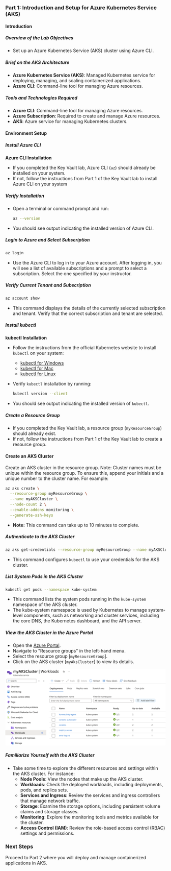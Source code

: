 ### Part 1: Introduction and Setup for Azure Kubernetes Service (AKS)

#### Introduction

##### **Overview of the Lab Objectives**
- Set up an Azure Kubernetes Service (AKS) cluster using Azure CLI.

##### **Brief on the AKS Architecture**
- **Azure Kubernetes Service (AKS)**: Managed Kubernetes service for deploying, managing, and scaling containerized applications.
- **Azure CLI**: Command-line tool for managing Azure resources.

##### **Tools and Technologies Required**
- **Azure CLI**: Command-line tool for managing Azure resources.
- **Azure Subscription**: Required to create and manage Azure resources.
- **AKS**: Azure service for managing Kubernetes clusters.

#### Environment Setup

##### **Install Azure CLI**
**Azure CLI Installation**
   - If you completed the Key Vault lab, Azure CLI (`az`) should already be installed on your system.
   - If not, follow the instructions from Part 1 of the Key Vault lab to install Azure CLI on your system

##### **Verify Installation**
- Open a terminal or command prompt and run:
  ```bash
  az --version
  ```

- You should see output indicating the installed version of Azure CLI.

##### **Login to Azure and Select Subscription**

```bash
az login
```

- Use the Azure CLI to log in to your Azure account. After logging in, you will see a list of available subscriptions and a prompt to select a subscription. Select the one specified by your instructor.

##### **Verify Current Tenant and Subscription**

```bash
az account show
```

- This command displays the details of the currently selected subscription and tenant. Verify that the correct subscription and tenant are selected.

##### **Install kubectl**
**kubectl Installation**
   - Follow the instructions from the official Kubernetes website to install `kubectl` on your system:
     - [kubectl for Windows](https://kubernetes.io/docs/tasks/tools/install-kubectl-windows/)
     - [kubectl for Mac](https://kubernetes.io/docs/tasks/tools/install-kubectl-macos/)
     - [kubectl for Linux](https://kubernetes.io/docs/tasks/tools/install-kubectl-linux/)

- Verify `kubectl` installation by running:
  ```bash
  kubectl version --client
  ```

- You should see output indicating the installed version of `kubectl`.

##### **Create a Resource Group**  
   - If you completed the Key Vault lab, a resource group (`myResourceGroup`) should already exist.
   - If not, follow the instructions from Part 1 of the Key Vault lab to create a resource group.

#### Create an AKS Cluster

Create an AKS cluster in the resource group. Note: Cluster names must be unique within the resource group. To ensure this, append your initials and a unique number to the cluster name. For example:

```bash
az aks create \
  --resource-group myResourceGroup \
  --name myAKSCluster \
  --node-count 2 \
  --enable-addons monitoring \
  --generate-ssh-keys
```
- **Note:** This command can take up to 10 minutes to complete.

##### **Authenticate to the AKS Cluster**

```bash
az aks get-credentials --resource-group myResourceGroup --name myAKSCluster
```

- This command configures `kubectl` to use your credentials for the AKS cluster.

##### **List System Pods in the AKS Cluster**

```bash
kubectl get pods --namespace kube-system
```

- This command lists the system pods running in the `kube-system` namespace of the AKS cluster.
- The kube-system namespace is used by Kubernetes to manage system-level components, such as networking and cluster services, including the core DNS, the Kubernetes dashboard, and the API server.

##### **View the AKS Cluster in the Azure Portal**
- Open the [Azure Portal](https://portal.azure.com/).
- Navigate to "Resource groups" in the left-hand menu.
- Select the resource group [`myResourceGroup`].
- Click on the AKS cluster [`myAksCluster`] to view its details.

![alt text](images/Part1-a.png)

##### **Familiarize Yourself with the AKS Cluster**
- Take some time to explore the different resources and settings within the AKS cluster. For instance:
  - **Node Pools**: View the nodes that make up the AKS cluster.
  - **Workloads**: Check the deployed workloads, including deployments, pods, and replica sets.
  - **Services and Ingress**: Review the services and ingress controllers that manage network traffic.
  - **Storage**: Examine the storage options, including persistent volume claims and storage classes.
  - **Monitoring**: Explore the monitoring tools and metrics available for the cluster.
  - **Access Control (IAM)**: Review the role-based access control (RBAC) settings and permissions.

### Next Steps
Proceed to Part 2 where you will deploy and manage containerized applications in AKS.